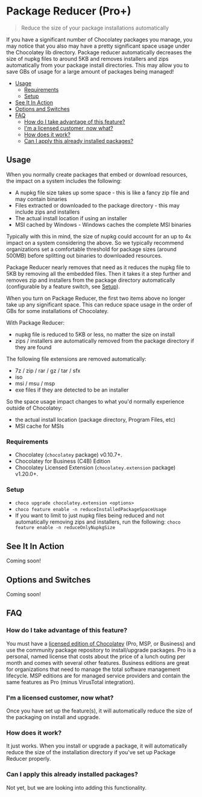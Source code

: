 # Package Reducer (Pro+)
> Reduce the size of your package installations automatically

If you have a significant number of Chocolatey packages you manage, you may notice that you also may have a pretty significant space usage under the Chocolatey lib directory. Package reducer automatically decreases the size of nupkg files to around 5KB and removes installers and zips automatically from your package install directories. This may allow you to save GBs of usage for a large amount of packages being managed!

<!-- TOC -->

- [Usage](#usage)
  - [Requirements](#requirements)
  - [Setup](#setup)
- [See It In Action](#see-it-in-action)
- [Options and Switches](#options-and-switches)
- [FAQ](#faq)
  - [How do I take advantage of this feature?](#how-do-i-take-advantage-of-this-feature)
  - [I'm a licensed customer, now what?](#im-a-licensed-customer-now-what)
  - [How does it work?](#how-does-it-work)
  - [Can I apply this already installed packages?](#can-i-apply-this-already-installed-packages)

<!-- /TOC -->

## Usage
When you normally create packages that embed or download resources, the impact on a system includes the following:

* A nupkg file size takes up some space - this is like a fancy zip file and may contain binaries
* Files extracted or downloaded to the package directory - this may include zips and installers
* The actual install location if using an installer
* MSI cached by Windows - Windows caches the complete MSI binaries

Typically with this in mind, the size of nupkg could account for an up to 4x impact on a system considering the above. So we typically recommend organizations set a comfortable threshold for package sizes (around 500MB) before splitting out binaries to downloaded resources.

Package Reducer nearly removes that need as it reduces the nupkg file to 5KB by removing all the embedded files. Then it takes it a step further and removes zip and installers from the package directory automatically (configurable by a feature switch, see [Setup](#setup)).

When you turn on Package Reducer, the first two items above no longer take up any significant space. This can reduce space usage in the order of GBs for some installations of Chocolatey.

With Package Reducer:

* nupkg file is reduced to 5KB or less, no matter the size on install
* zips / installers are automatically removed from the package directory if they are found

The following file extensions are removed automatically:

* 7z / zip / rar / gz / tar / sfx
* iso
* msi / msu / msp
* exe files if they are detected to be an installer

So the space usage impact changes to what you'd normally experience outside of Chocolatey:

* the actual install location (package directory, Program Files, etc)
* MSI cache for MSIs

### Requirements

* Chocolatey (`chocolatey` package) v0.10.7+.
* Chocolatey for Business (C4B) Edition
* Chocolatey Licensed Extension (`chocolatey.extension` package) v1.20.0+.

### Setup

* `choco upgrade chocolatey.extension <options>`
* `choco feature enable -n reduceInstalledPackageSpaceUsage`
* If you want to limit to just nupkg files being reduced and not automatically removing zips and installers, run the following: `choco feature enable -n reduceOnlyNupkgSize`

## See It In Action

Coming soon!

## Options and Switches

Coming soon!

## FAQ

### How do I take advantage of this feature?
You must have a [licensed edition of Chocolatey](https://chocolatey.org/pricing) (Pro, MSP, or Business) and use the community package repository to install/upgrade packages. Pro is a personal, named license that costs about the price of a lunch outing per month and comes with several other features. Business editions are great for organizations that need to manage the total software management lifecycle. MSP editions are for managed service providers and contain the same features as Pro (minus VirusTotal integration).

### I'm a licensed customer, now what?
Once you have set up the feature(s), it will automatically reduce the size of the packaging on install and upgrade.

### How does it work?
It just works. When you install or upgrade a package, it will automatically reduce the size of the installation directory if you've set up Package Reducer properly.

### Can I apply this already installed packages?
Not yet, but we are looking into adding this functionality.
